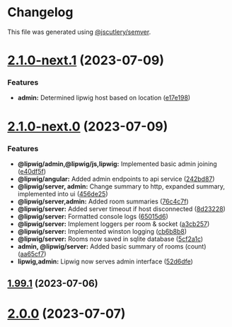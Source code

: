 # Changelog

This file was generated using [@jscutlery/semver](https://github.com/jscutlery/semver).

# [2.1.0-next.1](https://git.whc.fyi/WillowHayward/lipwig/compare/v2.1.0-next.0...v2.1.0-next.1) (2023-07-09)


### Features

* **admin:** Determined lipwig host based on location ([e17e198](https://git.whc.fyi/WillowHayward/lipwig/commits/e17e198ac680d6d363c8e80d2c7e9dcb98162e12))



# [2.1.0-next.0](https://git.whc.fyi/WillowHayward/lipwig/compare/v2.0.0...v2.1.0-next.0) (2023-07-09)


### Features

* **@lipwig/admin,@lipwig/js,lipwig:** Implemented basic admin joining ([e40df5f](https://git.whc.fyi/WillowHayward/lipwig/commits/e40df5fd6cf3020c968c2f391dffae966c39c71f))
* **@lipwig/angular:** Added admin endpoints to api service ([242bd87](https://git.whc.fyi/WillowHayward/lipwig/commits/242bd87b63123555f6ef3e3f609203d74c7459d6))
* **@lipwig/server, admin:** Change summary to http, expanded summary, implemented into ui ([456de25](https://git.whc.fyi/WillowHayward/lipwig/commits/456de2570e9466112f8483e627e96a62bfc30b5e))
* **@lipwig/server,admin:** Added room summaries ([76c4c7f](https://git.whc.fyi/WillowHayward/lipwig/commits/76c4c7f3923db1f19b6ac8b11c81bc67c2a7fce5))
* **@lipwig/server:** Added server timeout if host disconnected ([8d23228](https://git.whc.fyi/WillowHayward/lipwig/commits/8d23228aa3448cd4cb6089ebca492e9cee434d4a))
* **@lipwig/server:** Formatted console logs ([65015d6](https://git.whc.fyi/WillowHayward/lipwig/commits/65015d61b492cd5ea311d965b6afb8e554b1e7af))
* **@lipwig/server:** Implement loggers per room & socket ([a3cb257](https://git.whc.fyi/WillowHayward/lipwig/commits/a3cb257ddc853aa375d78551caa02e3762d12368))
* **@lipwig/server:** Implemented winston logging ([cb6b8b8](https://git.whc.fyi/WillowHayward/lipwig/commits/cb6b8b890671b42db796520803ec6548609cfa12))
* **@lipwig/server:** Rooms now saved in sqlite database ([5cf2a1c](https://git.whc.fyi/WillowHayward/lipwig/commits/5cf2a1c68a8e85db733ecfe91dbb7d67456b35ba))
* **admin, @lipwig/server:** Added basic summary of rooms (count) ([aa65cf7](https://git.whc.fyi/WillowHayward/lipwig/commits/aa65cf713ac48aabb47b0d592a378f71ebf4eedf))
* **lipwig,admin:** Lipwig now serves admin interface ([52d6dfe](https://git.whc.fyi/WillowHayward/lipwig/commits/52d6dfecd19834380676d06bfa4afe698afe5157))



## [1.99.1](https://git.whc.fyi/WillowHayward/lipwig/compare/v1.99.1-next.3...v1.99.1) (2023-07-06)



# [2.0.0](https://git.whc.fyi/WillowHayward/lipwig/compare/v1.99.1-next.3...v2.0.0) (2023-07-07)
